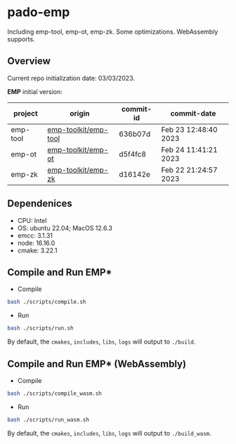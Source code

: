 # pado-emp
Including emp-tool, emp-ot, emp-zk. Some optimizations. WebAssembly supports.


## Overview

Current repo initialization date: 03/03/2023.

**EMP** initial version:

| project  | origin                                                          | commit-id | commit-date          |
| -------- | --------------------------------------------------------------- | --------- | -------------------- |
| emp-tool | [emp-toolkit/emp-tool](https://github.com/emp-toolkit/emp-tool) | 636b07d   | Feb 23 12:48:40 2023 |
| emp-ot   | [emp-toolkit/emp-ot](https://github.com/emp-toolkit/emp-ot)     | d5f4fc8   | Feb 24 11:41:21 2023 |
| emp-zk   | [emp-toolkit/emp-zk](https://github.com/emp-toolkit/emp-zk)     | d16142e   | Feb 22 21:24:57 2023 |


## Dependenices

- CPU: Intel
- OS: ubuntu 22.04; MacOS 12.6.3
- emcc: 3.1.31
- node: 16.16.0
- cmake: 3.22.1


## Compile and Run EMP*

- Compile

```sh
bash ./scripts/compile.sh
```

- Run

```sh
bash ./scripts/run.sh
```

By default, the `cmakes`, `includes`, `libs`, `logs` will output to `./build`.


## Compile and Run EMP* (WebAssembly)

- Compile

```sh
bash ./scripts/compile_wasm.sh
```

- Run

```sh
bash ./scripts/run_wasm.sh
```

By default, the `cmakes`, `includes`, `libs`, `logs` will output to `./build_wasm`.

